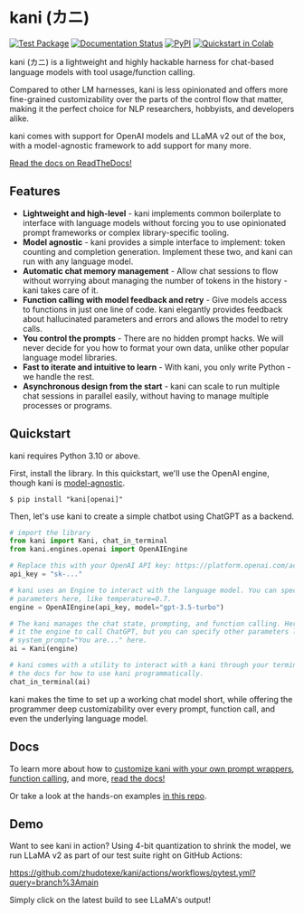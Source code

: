 # kani (カニ)

[![Test Package](https://github.com/zhudotexe/kani/actions/workflows/pytest.yml/badge.svg)](https://github.com/zhudotexe/kani/actions/workflows/pytest.yml)
[![Documentation Status](https://readthedocs.org/projects/kani/badge/?version=latest)](https://kani.readthedocs.io/en/latest/?badge=latest)
[![PyPI](https://img.shields.io/pypi/v/kani)](https://pypi.org/project/kani/)
[![Quickstart in Colab](https://colab.research.google.com/assets/colab-badge.svg)](https://colab.research.google.com/github/zhudotexe/kani/blob/main/examples/colab_quickstart.ipynb)

kani (カニ) is a lightweight and highly hackable harness for chat-based language models with tool usage/function calling.

Compared to other LM harnesses, kani is less opinionated and offers more fine-grained customizability
over the parts of the control flow that matter, making it the perfect choice for NLP researchers, hobbyists, and
developers alike.

kani comes with support for OpenAI models and LLaMA v2 out of the box, with a model-agnostic framework to add support
for many more.

[Read the docs on ReadTheDocs!](http://kani.readthedocs.io/)

## Features

- **Lightweight and high-level** - kani implements common boilerplate to interface with language models without forcing
  you to use opinionated prompt frameworks or complex library-specific tooling.
- **Model agnostic** - kani provides a simple interface to implement: token counting and completion generation.
  Implement these two, and kani can run with any language model.
- **Automatic chat memory management** - Allow chat sessions to flow without worrying about managing the number of
  tokens in the history - kani takes care of it.
- **Function calling with model feedback and retry** - Give models access to functions in just one line of code.
  kani elegantly provides feedback about hallucinated parameters and errors and allows the model to retry calls.
- **You control the prompts** - There are no hidden prompt hacks. We will never decide for you how to format your own
  data, unlike other popular language model libraries.
- **Fast to iterate and intuitive to learn** - With kani, you only write Python - we handle the rest.
- **Asynchronous design from the start** - kani can scale to run multiple chat sessions in parallel easily, without
  having to manage multiple processes or programs.

## Quickstart

kani requires Python 3.10 or above.

First, install the library. In this quickstart, we'll use the OpenAI engine, though kani
is [model-agnostic](https://kani.readthedocs.io/en/latest/engines.html).

```shell
$ pip install "kani[openai]"
```

Then, let's use kani to create a simple chatbot using ChatGPT as a backend.

```python
# import the library
from kani import Kani, chat_in_terminal
from kani.engines.openai import OpenAIEngine

# Replace this with your OpenAI API key: https://platform.openai.com/account/api-keys
api_key = "sk-..."

# kani uses an Engine to interact with the language model. You can specify other model 
# parameters here, like temperature=0.7.
engine = OpenAIEngine(api_key, model="gpt-3.5-turbo")

# The kani manages the chat state, prompting, and function calling. Here, we only give 
# it the engine to call ChatGPT, but you can specify other parameters like 
# system_prompt="You are..." here.
ai = Kani(engine)

# kani comes with a utility to interact with a kani through your terminal! Check out 
# the docs for how to use kani programmatically.
chat_in_terminal(ai)
```

kani makes the time to set up a working chat model short, while offering the programmer deep customizability over
every prompt, function call, and even the underlying language model.

## Docs

To learn more about how
to [customize kani with your own prompt wrappers](https://kani.readthedocs.io/en/latest/customization.html),
[function calling](https://kani.readthedocs.io/en/latest/function_calling.html), and
more, [read the docs!](http://kani.readthedocs.io/)

Or take a look at the hands-on examples [in this repo](https://github.com/zhudotexe/kani/tree/main/examples).

## Demo

Want to see kani in action? Using 4-bit quantization to shrink the model, we run LLaMA v2 as part of our test suite
right on GitHub Actions:

https://github.com/zhudotexe/kani/actions/workflows/pytest.yml?query=branch%3Amain

Simply click on the latest build to see LLaMA's output!

<!--
For developers:

## Build and Publish

`fastlmi` uses Hatchling to build.

Make sure to bump the version in pyproject.toml before publishing.

```shell
rm -r dist/
python -m build
python -m twine upload dist/*
```
-->
